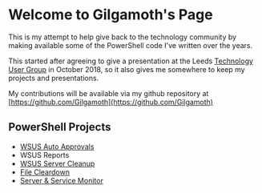# Welcome to Gilgamoth's Page

This is my attempt to help give back to the technology community by making available some of the PowerShell code I've written over the years.

This started after agreeing to give a presentation at the Leeds [Technology User Group](https://www.technologyug.co.uk/) in October 2018, so it also gives me somewhere to keep my projects and presentations.

My contributions will be available via my github repository at [https://github.com/Gilgamoth](https://github.com/Gilgamoth)

## PowerShell Projects
* [WSUS Auto Approvals](https://github.com/Gilgamoth/PoSh-WSUS-Approvals)
* WSUS Reports
* [WSUS Server Cleanup](https://github.com/Gilgamoth/PoSh-WSUS-Cleanup)
* [File Cleardown](https://github.com/Gilgamoth/PoSh-File-Cleardown)
* [Server & Service Monitor](https://github.com/Gilgamoth/PoSh-Server-Monitor)
